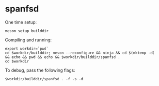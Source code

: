 # spanfsd

One time setup:

```
meson setup builddir
```

Compiling and running:

```
export workdir=`pwd` 
cd $workdir/builddir; meson --reconfigure && ninja && cd $(mktemp -d) && echo && pwd && echo && $workdir/builddir/spanfsd .
cd $workdir
```

To debug, pass the following flags:

```
$workdir/builddir/spanfsd . -f -s -d
```